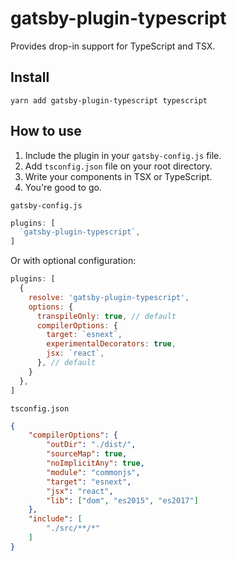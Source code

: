 # gatsby-plugin-typescript
Provides drop-in support for TypeScript and TSX.

## Install
`yarn add gatsby-plugin-typescript typescript`

## How to use
1. Include the plugin in your `gatsby-config.js` file.
1. Add `tsconfig.json` file on your root directory.
1. Write your components in TSX or TypeScript.
1. You're good to go.

`gatsby-config.js`
```javascript
plugins: [
  `gatsby-plugin-typescript`,
]
```
Or with optional configuration:
```javascript
plugins: [
  {
    resolve: 'gatsby-plugin-typescript',
    options: {
      transpileOnly: true, // default
      compilerOptions: {
        target: `esnext`,
        experimentalDecorators: true,
        jsx: `react`,
      }, // default
    }
  },
]
```

`tsconfig.json`
```json
{
    "compilerOptions": {
        "outDir": "./dist/",
        "sourceMap": true,
        "noImplicitAny": true,
        "module": "commonjs",
        "target": "esnext",
        "jsx": "react",
        "lib": ["dom", "es2015", "es2017"]
    },
    "include": [
        "./src/**/*"
    ]
}
```